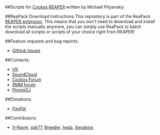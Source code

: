 ##Scripts for [Cockos REAPER](http://reaper.fm) written by Michael Pilyavskiy

##ReaPack Download Instructions
This repository is part of the ReaPack [REAPER extension](http://www.extremraym.com/reapack-extension/).
This means that you don't need to download and install the scripts manually anymore, you can simply use ReaPack to batch download all scripts or scripts of your choice right from REAPER!


##Feature requests and bug reports:
- [GitHub Issues](https://github.com/MichaelPilyavskiy/ReaScripts/issues)

##Contacts:
- [VK](https://vk.com/michael_pilyavskiy)
- [SoundCloud](https://soundcloud.com/mp57)
- [Cockos Forum](http://forum.cockos.com/member.php?u=70694)
- [RMM forum](http://rmmedia.ru/members/69811/)
- [PromoDJ](http://promodj.com/michaelpilyavskiy)

##Donations:
- [PayPal](http://paypal.me/donate2mpl)

##Contributors:
- [X-Raym](http://forum.cockos.com/member.php?u=58284), [spk77](http://forum.cockos.com/member.php?u=49553), [Breeder](http://forum.cockos.com/member.php?u=27094), [heda](http://forum.cockos.com/member.php?u=47822), [Xenakios](http://forum.cockos.com/member.php?u=3602)
